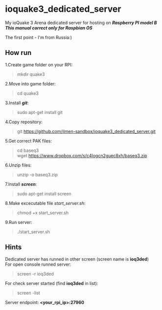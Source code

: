 # ioquake3_dedicated_server
My ioQuake 3 Arena dedicated server for hosting on ***Raspberry PI model B***
***This manual correct only for Raspbian OS***

The first point - I'm from Russia:)

## How run
1.Create game folder on your RPI:
> mkdir quake3

2.Move into game folder:
> cd quake3

3.Install  ***git***:
> sudo apt-get install git

4.Copy repository:
> git https://github.com/ilmen-sandbox/ioquake3_dedicated_server.git

5.Get correct PAK files:
> cd baseq3  
> wget https://www.dropbox.com/s/c4logcn2guec8xh/baseq3.zip

6.Unzip files:
> unzip -o baseq3.zip

7.Install ***screen***:
> sudo apt-get install screen

8.Make excecutable file *start_server.sh*:
> chmod +x start_server.sh

9.Run server:
> ./start_server.sh

## Hints
Dedicated server has runned in other screen (screen name is **ioq3ded**)  
For open console runned server:
> screen -r ioq3ded

For check server started (find **ioq3ded** in list):
> screen -list

Server endpoint: **\<your_rpi_ip\>:27960**
